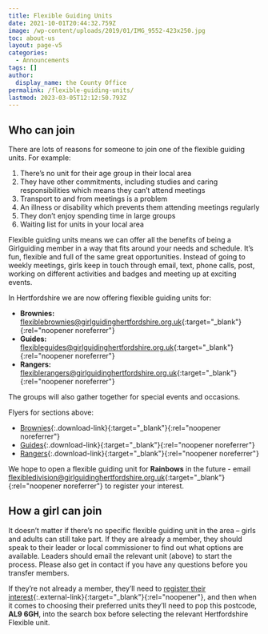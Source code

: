 ```yaml
---
title: Flexible Guiding Units
date: 2021-10-01T20:44:32.759Z
image: /wp-content/uploads/2019/01/IMG_9552-423x250.jpg
toc: about-us
layout: page-v5
categories:
  - Announcements
tags: []
author:
  display_name: the County Office
permalink: /flexible-guiding-units/
lastmod: 2023-03-05T12:12:50.793Z
---
```

## Who can join

There are lots of reasons for someone to join one of the flexible guiding units. For example:

1. There’s no unit for their age group in their local area
2. They have other commitments, including studies and caring responsibilities which means they can’t attend meetings
3. Transport to and from meetings is a problem
4. An illness or disability which prevents them attending meetings regularly
5. They don’t enjoy spending time in large groups
6. Waiting list for units in your local area

Flexible guiding units means we can offer all the benefits of being a Girlguiding member in a way that fits around your needs and schedule. It’s fun, flexible and full of the same great opportunities. Instead of going to weekly meetings, girls keep in touch through email, text, phone calls, post, working on different activities and badges and meeting up at exciting events.

In Hertfordshire we are now offering flexible guiding units for:

- **Brownies:** <flexiblebrownies@girlguidinghertfordshire.org.uk>{:target="_blank"}{:rel="noopener noreferrer"}
- **Guides:** <flexibleguides@girlguidinghertfordshire.org.uk>{:target="_blank"}{:rel="noopener noreferrer"}
- **Rangers:** <flexiblerangers@girlguidinghertfordshire.org.uk>{:target="_blank"}{:rel="noopener noreferrer"}

The groups will also gather together for special events and occasions.

Flyers for sections above:

- [Brownies](/wp-content/uploads/2021/05/Brownies-Flexible.pdf){:.download-link}{:target="_blank"}{:rel="noopener noreferrer"}
- [Guides](/wp-content/uploads/2021/05/Guides-Flexible.pdf){:.download-link}{:target="_blank"}{:rel="noopener noreferrer"}
- [Rangers](/wp-content/uploads/2021/05/Rangers-Flexible.pdf){:.download-link}{:target="_blank"}{:rel="noopener noreferrer"}

We hope to open a flexible guiding unit for **Rainbows** in the future - email <flexibledivision@girlguidinghertfordshire.org.uk>{:target="_blank"}{:rel="noopener noreferrer"} to register your interest.

## How a girl can join

It doesn’t matter if there’s no specific flexible guiding unit in the area – girls and adults can still take part. If they are already a member, they should speak to their leader or local commissioner to find out what options are available. Leaders should email the relevant unit (above) to start the process. Please also get in contact if you have any questions before you transfer members.

If they’re not already a member, they’ll need to [register their interest](https://www.girlguiding.org.uk/information-for-parents/register-your-daughter/){:.external-link}{:target="_blank"}{:rel="noopener"}, and then when it comes to choosing their preferred units they’ll need to pop this postcode, **AL9 6GH**, into the search box before selecting the relevant Hertfordshire Flexible unit.
